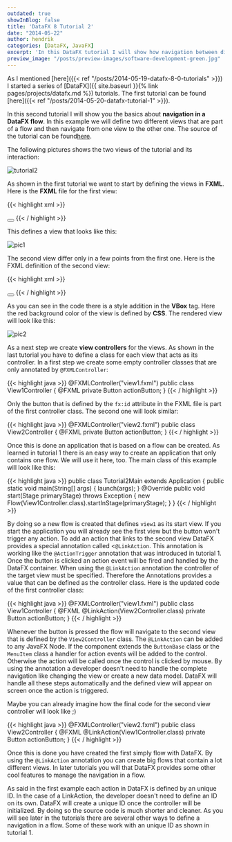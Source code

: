 ```yaml
---
outdated: true
showInBlog: false
title: 'DataFX 8 Tutorial 2'
date: "2014-05-22"
author: hendrik
categories: [DataFX, JavaFX]
excerpt: 'In this DataFX tutorial I will show how navigation between different views can easily be managed with DataFX and its Flow API.'
preview_image: "/posts/preview-images/software-development-green.jpg"
---
```

As I mentioned [here]({{< ref "/posts/2014-05-19-datafx-8-0-tutorials" >}}) I started a series of [DataFX]({{ site.baseurl }}{% link pages/projects/datafx.md %}) tutorials. The first tutorial can be found [here]({{< ref "/posts/2014-05-20-datafx-tutorial-1" >}}).

In this second tutorial I will show you the basics about __navigation in a DataFX flow__. In this example we will define two different views that are part of a flow and then navigate from one view to the other one. The source of the tutorial can be found[here](https://bitbucket.org/datafx/datafx/src/a92bddc1904a905be89205d5edf3a39015149227/datafx-tutorial2/?at=default).

The following pictures shows the two views of the tutorial and its interaction:

![tutorial2](/posts/guigarage-legacy/tutorial2.png)

As shown in the first tutorial we want to start by defining the views in __FXML__. Here is the __FXML__ file for the first view:

{{< highlight xml >}}
<?xml version="1.0" encoding="UTF-8"?>
<?import java.lang.*?>
<?import java.util.*?>
<?import javafx.geometry.*?>
<?import javafx.scene.control.*?>
<?import javafx.scene.layout.*?>
<?import javafx.scene.paint.*?>
<stackpane id="StackPane" maxheight="-Infinity" maxwidth="-1.0" minheight="-Infinity" minwidth="-Infinity" prefheight="-1.0" prefwidth="-1.0" xmlns:fx="http://javafx.com/fxml/1" xmlns="http://javafx.com/javafx/2.2">
  <children>
    <vbox alignment="CENTER" prefheight="-1.0" prefwidth="300.0" spacing="12.0">
      <children>
        <label fx:id="resultLabel" text="This is view 1">
        <button fx:id="actionButton" mnemonicparsing="false" text="Navigate to view 2">
        </button></label>
      </children>
      <padding>
        <insets bottom="12.0" left="12.0" right="12.0" top="12.0" />
      </padding>
    </vbox>
  </children>
  <padding>
    <insets />
  </padding>
</stackpane>
{{< / highlight >}}

This defines a view that looks like this:

![pic1](/posts/guigarage-legacy/pic1.png)

The second view differ only in a few points from the first one. Here is the FXML definition of the second view:

{{< highlight xml >}}
<?xml version="1.0" encoding="UTF-8"?>
<?import java.lang.*?>
<?import java.util.*?>
<?import javafx.geometry.*?>
<?import javafx.scene.control.*?>
<?import javafx.scene.layout.*?>
<?import javafx.scene.paint.*?>
<stackpane id="StackPane" maxheight="-Infinity" maxwidth="-1.0" minheight="-Infinity" minwidth="-Infinity" prefheight="-1.0" prefwidth="-1.0" xmlns:fx="http://javafx.com/fxml/1" xmlns="http://javafx.com/javafx/2.2">
  <children>
    <vbox alignment="CENTER" prefheight="-1.0" prefwidth="300.0" spacing="12.0" style="-fx-background-color: red;">
      <children>
        <label fx:id="resultLabel" text="This is view 2">
          <button fx:id="actionButton" mnemonicparsing="false" text="Navigate to view 1"></button>
        </label>
      </children>
      <padding>
        <insets bottom="12.0" left="12.0" right="12.0" top="12.0" />
      </padding>
    </vbox>
  </children>
  <padding>
    <insets />
  </padding>
</stackpane>
{{< / highlight >}}

As you can see in the code there is a style addition in the __VBox__ tag. Here the red background color of the view is defined by __CSS__. The rendered view will look like this:

![pic2](/posts/guigarage-legacy/pic2.png)

As a next step we create __view controllers__ for the views. As shown in the last tutorial you have to define a class for each view that acts as its controller. In a first step we create some empty controller classes that are only annotated by `@FXMLController`:

{{< highlight java >}}
@FXMLController("view1.fxml")
public class View1Controller {
    @FXML
    private Button actionButton;
}
{{< / highlight >}}

Only the button that is defined by the `fx:id` attribute in the FXML file is part of the first controller class. The second one will look similar:

{{< highlight java >}}
@FXMLController("view2.fxml")
public class View2Controller {
    @FXML
    private Button actionButton;
}
{{< / highlight >}}

Once this is done an application that is based on a flow can be created. As learned in tutorial 1 there is an easy way to create an application that only contains one flow. We will use it here, too. The main class of this example will look like this:

{{< highlight java >}}
public class Tutorial2Main extends Application {
    public static void main(String[] args) {
        launch(args);
    }
    @Override
    public void start(Stage primaryStage) throws Exception {
        new Flow(View1Controller.class).startInStage(primaryStage);
    }
}
{{< / highlight >}}

By doing so a new flow is created that defines `view1` as its start view. If you start the application you will already see the first view but the button won't trigger any action. To add an action that links to the second view DataFX provides a special annotation called <`@LinkAction`. This annotation is working like the `@ActionTrigger` annotation that was introduced in tutorial 1. Once the button is clicked an action event will be fired and handled by the DataFX container. When using the `@LinkAction` annotation the controller of the target view must be specified. Therefore the Annotations provides a value that can be defined as the controller class. Here is the updated code of the first controller class:

{{< highlight java >}}
@FXMLController("view1.fxml")
public class View1Controller {
    @FXML
    @LinkAction(View2Controller.class)
    private Button actionButton;
}
{{< / highlight >}}

Whenever the button is pressed the flow will navigate to the second view that is defined by the `View2Controller` class. The `@LinkAction` can be added to any JavaFX Node. If the component extends the `ButtonBase` class or the `MenuItem` class a handler for action events will be added to the control. Otherwise the action will be called once the control is clicked by mouse. By using the annotation a developer doesn't need to handle the complete navigation like changing the view or create a new data model. DataFX will handle all these steps automatically and the defined view will appear on screen once the action is triggered.

Maybe you can already imagine how the final code for the second view controller will look like ;)

{{< highlight java >}}
@FXMLController("view2.fxml")
public class View2Controller {
    @FXML
    @LinkAction(View1Controller.class)
    private Button actionButton;
}
{{< / highlight >}}

Once this is done you have created the first simply flow with DataFX. By using the `@LinkAction` annotation you can create big flows that contain a lot different views. In later tutorials you will that DataFX provides some other cool features to manage the navigation in a flow.

As said in the first example each action in DataFX is defined by an unique ID. In the case of a LinkAction, the developer doesn't need to define an ID on its own. DataFX will create a unique ID once the controller will be initialized. By doing so the source code is much shorter and cleaner. As you will see later in the tutorials there are several other ways to define a navigation in a flow. Some of these work with an unique ID as shown in tutorial 1.
